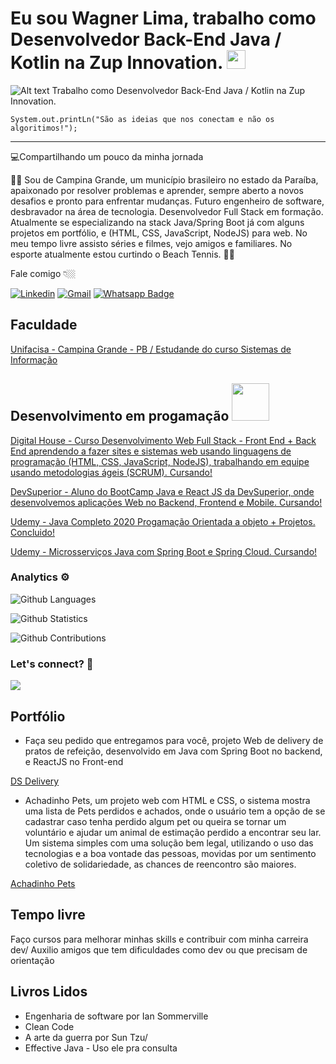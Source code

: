 # **Eu sou Wagner Lima, trabalho como Desenvolvedor Back-End Java / Kotlin na Zup Innovation.** <img src="https://github.com/TheDudeThatCode/TheDudeThatCode/blob/master/Assets/Mario_Hello_Big.gif" width="30px"> 
![Alt text](https://media.giphy.com/media/Ll1rEkDebTIdO/giphy.gif) Trabalho como Desenvolvedor Back-End Java / Kotlin na Zup Innovation.

```
System.out.printLn("São as ideias que nos conectam e não os algoritimos!");

```
---
💻Compartilhando um pouco da minha jornada

:pilot: Sou de Campina Grande, um município brasileiro no estado da Paraíba, apaixonado por resolver problemas e aprender, sempre aberto a novos desafios e pronto para enfrentar mudanças. Futuro engenheiro de software, desbravador na área de tecnologia. Desenvolvedor Full Stack em formação. Atualmente se especializando na stack Java/Spring Boot já com alguns projetos em portfólio, e (HTML, CSS, JavaScript, NodeJS) para web.
No meu tempo livre assisto séries e filmes, vejo amigos e familiares. No esporte atualmente estou curtindo o Beach Tennis.
 :surfing_woman:


Fale comigo 👇🏼

[![Linkedin](https://img.shields.io/badge/LinkedIn-blue?style=for-the-badge&logo=Linkedin)](https://www.linkedin.com/in/wagnersistemalima/)
[![Gmail](https://img.shields.io/badge/-Gmail-c14438?style=for-the-badge&logo=Gmail&logoColor=white&link=mailto:wagner.sistemalima@gmail.com)](mailto:wagner.sistemalima@gmail.com)
[![Whatsapp Badge](https://img.shields.io/badge/-WhatsApp-6633cc?style=flat-square&logo=Whatsapp&color=14274e&link=https://whats.link/wagnerlimabraga)](https://whats.link/wagnerlimabraga)

## Faculdade

[Unifacisa - Campina Grande - PB / Estudande do curso Sistemas de Informação](https://www.unifacisa.edu.br/home)

## Desenvolvimento em progamação <img src="https://media.giphy.com/media/lJNoBCvQYp7nq/giphy.gif" width="60px">

[Digital House - Curso Desenvolvimento Web Full Stack - Front End + Back End aprendendo a fazer sites e sistemas web usando linguagens de programação (HTML, CSS, JavaScript, NodeJS), trabalhando em equipe usando metodologias ágeis (SCRUM). Cursando!](https://www.digitalhouse.com/br/curso/desenvolvimento-web-full-stack?gclid=Cj0KCQiAzsz-BRCCARIsANotFgMwwMsuZ6NFFzz0LgKp3i9nuZqcQPeNHmqbjUJdhWLYP6VKeC5xdFsaAv0XEALw_wcB)

[DevSuperior - Aluno do BootCamp Java e React JS da DevSuperior, onde desenvolvemos aplicações Web no Backend, Frontend e Mobile. Cursando!](https://devsuperior.com.br/)

[Udemy - Java Completo 2020 Progamação Orientada a objeto + Projetos. Concluido!](https://www.udemy.com/course/java-curso-completo/)

[Udemy - Microsserviços Java com Spring Boot e Spring Cloud. Cursando!](https://www.udemy.com/course/microsservicos-java-spring-cloud/)


### Analytics ⚙️

![Github Languages](https://github-readme-stats.vercel.app/api/top-langs/?username=octocat&layout=compact&count_private=true)

![Github Statistics](https://github-readme-stats.vercel.app/api/?username=octocat&count_private=true&show_icons=true)

![Github Contributions](https://github-readme-streak-stats.herokuapp.com/?user=octocat&hide_border=true)

### Let's connect? 🤝

<p align="left">

<a href="https://www.linkedin.com/in/wagnersistemalima/"><img src="https://img.shields.io/badge/-LinkedIn-0077B5?style=flat&logo=Linkedin&logoColor=white"/></a>

</p>

## Portfólio

* Faça seu pedido que entregamos para você, projeto Web de delivery de pratos de refeição, desenvolvido em Java com Spring Boot no backend, e ReactJS no Front-end

[DS Delivery](https://wagnersistemalimasds2.netlify.app/)


* Achadinho Pets, um projeto web com HTML e CSS, o sistema mostra uma lista de Pets perdidos e achados, onde o usuário tem a opção de se cadastrar caso tenha perdido algum pet ou queira se tornar um voluntário e ajudar um animal de estimação perdido a encontrar seu lar. Um sistema simples com uma solução bem legal, utilizando o uso das tecnologias e a boa vontade das pessoas, movidas por um sentimento coletivo de solidariedade, as chances de reencontro são maiores.

[Achadinho Pets](https://wagnersistemalima-achadinho-petz.netlify.app/)



## Tempo livre

Faço cursos para melhorar minhas skills e contribuir com minha carreira dev/
Auxilio amigos que tem dificuldades como dev ou que precisam de orientação 

## Livros Lidos

* Engenharia de software por Ian Sommerville 
* Clean Code 
* A arte da guerra por Sun Tzu/ 
* Effective Java - Uso ele pra consulta

<!--
**wagnersistemalima/wagnersistemalima** is a ✨ _special_ ✨ repository because its `README.md` (this file) appears on your GitHub profile.

Here are some ideas to get you started:

- 🔭 I’m currently working on ...
- 🌱 I’m currently learning ...
- 👯 I’m looking to collaborate on ...
- 🤔 I’m looking for help with ...
- 💬 Ask me about ...
- 📫 How to reach me: ...
- 😄 Pronouns: ...
- ⚡ Fun fact: ...
-->
